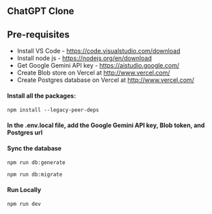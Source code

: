 ## ChatGPT Clone

## Pre-requisites

- Install VS Code - https://code.visualstudio.com/download
- Install node js - https://nodejs.org/en/download
- Get Google Gemini API key - https://aistudio.google.com/
- Create Blob store on Vercel at http://www.vercel.com/
- Create Postgres database on Vercel at http://www.vercel.com/

#### Install all the packages:

`npm install --legacy-peer-deps`

#### In the .env.local file, add the Google Gemini API key, Blob token, and Postgres url

#### Sync the database

`npm run db:generate`

`npm run db:migrate`

#### Run Locally

`npm run dev`
